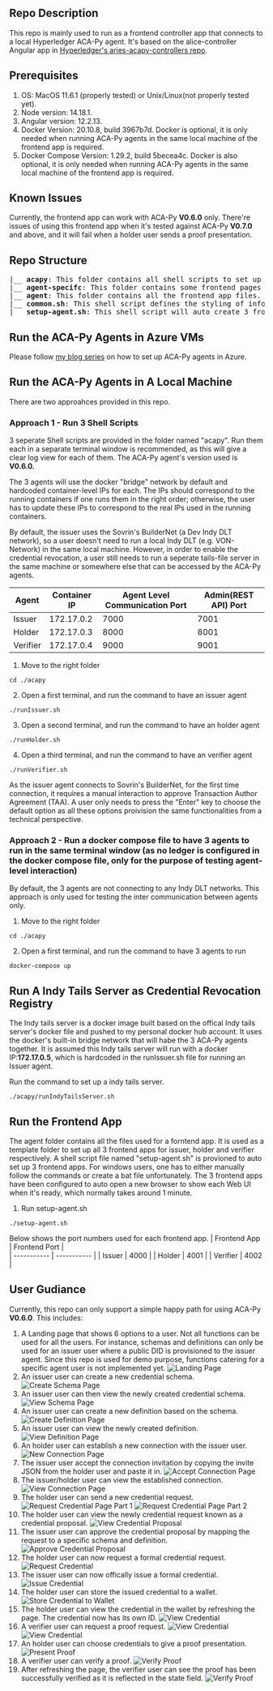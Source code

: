 ## Repo Description
This repo is mainly used to run as a frontend controller app that connects to a local Hyperledger ACA-Py agent. It's based on the alice-controller Angular app in [Hyperledger's aries-acapy-controllers repo](https://github.com/hyperledger/aries-acapy-controllers/tree/main/AliceFaberAcmeDemo/controllers).

## Prerequisites
1. OS: MacOS 11.6.1 (properly tested) or Unix/Linux(not properly tested yet).
2. Node version: 14.18.1.
3. Angular version: 12.2.13.
4. Docker Version: 20.10.8, build 3967b7d. Docker is optional, it is only needed when running ACA-Py agents in the same local machine of the frontend app is required.
5. Docker Compose Version: 1.29.2, build 5becea4c. Docker is also optional, it is only needed when running ACA-Py agents in the same local machine of the frontend app is required.

## Known Issues
Currently, the frontend app can work with ACA-Py <b>V0.6.0</b> only. There're issues of using this frontend app when it's tested against ACA-Py <b>V0.7.0</b> and above, and it will fail when a holder user sends a proof presentation. 

## Repo Structure
<pre>
|__ <b>acapy</b>: This folder contains all shell scripts to set up 3 ACA-Py agents with version 0.6.0.
|__ <b>agent-specifc</b>: This folder contains some frontend pages customised for an holder and a verifier.
|__ <b>agent</b>: This folder contains all the frontend app files.
|__ <b>common.sh</b>: This shell script defines the styling of information printed out. It is used by other shell script files.
|__ <b>setup-agent.sh</b>: This shell script will auto create 3 frontend apps for an issuer, a holder and a verifier respectively.
</pre>

## Run the ACA-Py Agents in Azure VMs
Please follow [my blog series](https://yunxi-zhang-75627.medium.com/hyperledger-aries-aca-py-agents-setup-and-running-tutorials-part-i-hyperledger-indy-project-249591521e92) on how to set up ACA-Py agents in Azure.

## Run the ACA-Py Agents in A Local Machine
There are two approahces provided in this repo. 
### Approach 1 - Run 3 Shell Scripts
3 seperate Shell scripts are provided in the folder named "acapy". Run them each in a separate terminal window is recommended, as this will give a clear log view for each of them. The ACA-Py agent's version used is <b>V0.6.0.</b><br>

The 3 agents will use the docker "bridge" network by default and hardcoded container-level IPs for each. The IPs should correspond to the running containers if one runs them in the right order; otherwise, the user has to update these IPs to correspond to the real IPs used in the running containers.<br>
 
By default, the issuer uses the Sovrin's BuilderNet (a Dev Indy DLT network), so a user doesn't need to run a local Indy DLT (e.g. VON-Network) in the same local machine. However, in order to enable the credential revocation, a user still needs to run a seperate tails-file server in the same machine or somewhere else that can be accessed by the ACA-Py agents.

| Agent      | Container IP | Agent Level Communication Port | Admin(REST API) Port |
| ----------- | ----------- | ----------- | ----------- |
| Issuer | 172.17.0.2 | 7000 | 7001 |
| Holder | 172.17.0.3 | 8000 | 8001 |
| Verifier | 172.17.0.4 | 9000 | 9001 |

1. Move to the right folder
```
cd ./acapy
```
2. Open a first terminal, and run the command to have an issuer agent 
```
./runIssuer.sh
```
3. Open a second terminal, and run the command to have an holder agent 
```
./runHolder.sh
```
4. Open a third terminal, and run the command to have an verifier agent 
```
./runVerifier.sh
```

As the issuer agent connects to Sovrin's BuilderNet, for the first time connection, it requires a manual interaction to approve Transaction Author Agreement (TAA). A user only needs to press the "Enter" key to choose the default option as all these options proivision the same functionalities from a technical perspective. 

### Approach 2 - Run a docker compose file to have 3 agents to run in the same terminal window (as no ledger is configured in the docker compose file, only for the purpose of testing agent-level interaction)
By default, the 3 agents are not connecting to any Indy DLT networks. This approach is only used for testing the inter communication between agents only. 
1. Move to the right folder
```
cd ./acapy
```
2. Open a first terminal, and run the command to have 3 agents to run
```
docker-compose up
```

## Run A Indy Tails Server as Credential Revocation Registry
The Indy tails server is a docker image built based on the offical Indy tails server's docker file and pushed to my personal docker hub account. It uses the docker's built-in bridge network that will habe the 3 ACA-Py agents together. It is assumed this Indy tails server will run with a docker IP:<b>172.17.0.5</b>, which is hardcoded in the runIssuer.sh file for running an Issuer agent.<br>

Run the command to set up a indy tails server.
```
./acapy/runIndyTailsServer.sh
```

## Run the Frontend App
The agent folder contains all the files used for a forntend app. It is used as a template folder to set up all 3 frontend apps for issuer, holder and verifier respectively. A shell script file named "setup-agent.sh" is provioned to auto set up 3 frontend apps. For windows users, one has to either manually follow the commands or create a bat file unfortunately. The 3 frontend apps have been configured to auto open a new browser to show each Web UI when it's ready, which normally takes around 1 minute.
1. Run setup-agent.sh
```
./setup-agent.sh

```
Below shows the port numbers used for each frontend app.
| Frontend App | Frontend Port |  
| ----------- | ----------- | 
| Issuer |  4000 |
| Holder | 4001 |
| Verifier | 4002 |

## User Gudiance
Currently, this repo can only support a simple happy path for using ACA-Py <b>V0.6.0</b>. This includes: 
1. A Landing page  that shows 6 options to a user. Not all functions can be used for all the users. For instance, schemas and definitions can only be used for an issuer user where a public DID is provisioned to the issuer agent. Since this repo is used for demo purpose, functions catering for a specific agent user is not implemented yet.
![Landing Page](./images/landing-page.png)
2. An issuer user can create a new credential schema. 
![Create Schema Page](./images/create-schema.png)
3. An issuer user can then view the newly created credential schema. 
![View Schema Page](./images/view-schema.png)
4. An issuer user can create a new definition based on the schema.
![Create Definition Page](./images/create-definition.png)
5. An issuer user can view the newly created definition.
![View Definition Page](./images/view-definition.png)
6. An holder user can establish a new connection with the issuer user.
![New Connection Page](./images/new-connection.png)
7. The issuer user accept the connection invitation by copying the invite JSON from the holder user and paste it in.
![Accept Connection Page](./images/accept-connection.png)
8. The issuer/holder user can view the established connection.
![View Connection Page](./images/view-connection.png)
9. The holder user can send a new credential request.
![Request Credential Page Part 1](./images/request-credential-proposal-part1.png)
![Request Credential Page Part 2](./images/request-credential-proposal-part2.png)
10. The holder user can view the newly credential request known as a credential proposal.
![View Credential Proposal](./images/view-credential-proposal.png)
11. The issuer user can approve the credential proposal by mapping the request to a specific schema and definition.
![Approve Credential Proposal](./images/approve-credential-proposal.png)
12. The holder user can now request a formal credential request.
![Request Credential](./images/request-credential.png)
13. The issuer user can now offically issue a formal credential.
![Issue Credential](./images/issue-credential.png)
14. The holder user can store the issued credential to a wallet.
![Store Credential to Wallet](./images/store-credential-to-wallet.png)
15. The holder user can view the credential in the wallet by refreshing the page. The credential now has its own ID.
![View Credential](./images/view-credential.png)
16. A verifier user can request a proof request. 
![View Credential](./images/request-proof-part1.png)
![View Credential](./images/request-proof-part2.png)
17. An holder user can choose credentials to give a proof presentation.
![Present Proof](./images/present-proof.png)
18. A verifier user can verify a proof.
![Verify Proof](./images/verify-proof.png)
19. After refreshing the page, the verifier user can see the proof has been successfully verified as it is reflected in the state field.
![Verify Proof](./images/verify-proof-success.png)